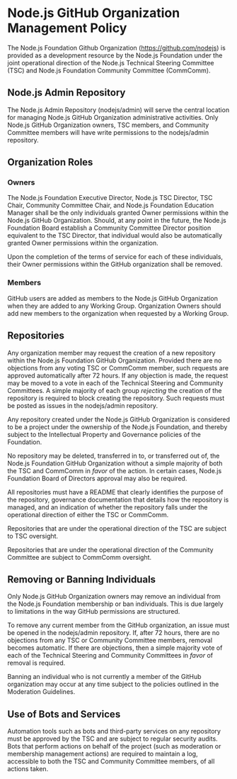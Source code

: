 # Node.js GitHub Organization Management Policy

The Node.js Foundation Github Organization (https://github.com/nodejs) is
provided as a development resource by the Node.js Foundation under the
joint operational direction of the Node.js Technical Steering Committee (TSC)
and Node.js Foundation Community Committee (CommComm).

## Node.js Admin Repository

The Node.js Admin Repository (nodejs/admin) will serve the central location for
managing Node.js GitHub Organization administrative activities. Only Node.js
GitHub Organization owners, TSC members, and Community Committee members will
have write permissions to the nodejs/admin repository.

## Organization Roles

### Owners

The Node.js Foundation Executive Director, Node.js TSC Director, TSC Chair,
Community Committee Chair, and Node.js Foundation Education Manager shall be
the only individuals granted Owner permissions within the Node.js GitHub
Organization. Should, at any point in the future, the Node.js Foundation
Board establish a Community Committee Director position equivalent to the
TSC Director, that individual would also be automatically granted Owner
permissions within the organization.

Upon the completion of the terms of service for each of these individuals,
their Owner permissions within the GitHub organization shall be removed.

### Members

GitHub users are added as members to the Node.js GitHub Organization when they
are added to any Working Group. Organization Owners should add new members
to the organization when requested by a Working Group.

## Repositories

Any organization member may request the creation of a new repository within the
Node.js Foundation GitHub Organization. Provided there are no objections from
any voting TSC or CommComm member, such requests are approved automatically
after 72 hours. If any objection is made, the request may be moved to a vote in
each of the Technical Steering and Community Committees.  A simple majority of
each group *rejecting* the creation of the repository is required to block
creating the repository. Such requests must be posted as issues in the
nodejs/admin repository.

Any repository created under the Node.js GitHub Organization is considered to be
a project under the ownership of the Node.js Foundation, and thereby subject
to the Intellectual Property and Governance policies of the Foundation.

No repository may be deleted, transferred in to, or transferred out of, the
Node.js Foundation GitHub Organization without a simple majority of both
the TSC and CommComm in *favor* of the action. In certain cases, Node.js
Foundation Board of Directors approval may also be required.

All repositories must have a README that clearly identifies the purpose of the
repository, governance documentation that details how the repository is managed,
and an indication of whether the repository falls under the operational
direction of either the TSC or CommComm. 

Repositories that are under the operational direction of the TSC are subject to
TSC oversight.

Repositories that are under the operational direction of the Community Committee
are subject to CommComm oversight.

## Removing or Banning Individuals

Only Node.js GitHub Organization owners may remove an individual from the
Node.js Foundation membership or ban individuals. This is due largely to
limitations in the way GitHub permissions are structured.

To remove any current member from the GitHub organization, an issue must be
opened in the nodejs/admin repository. If, after 72 hours, there are no
objections from any TSC or Community Committee members, removal becomes automatic.
If there are objections, then a simple majority vote of each of the Technical
Steering and Community Committees in *favor* of removal is required.

Banning an individual who is not currently a member of the GitHub organization
may occur at any time subject to the policies outlined in the Moderation
Guidelines.

## Use of Bots and Services

Automation tools such as bots and third-party services on any repository must
be approved by the TSC and are subject to regular security audits. Bots that
perform actions on behalf of the project (such as moderation or membership
management actions) are required to maintain a log, accessible to both the
TSC and Community Committee members, of all actions taken.
